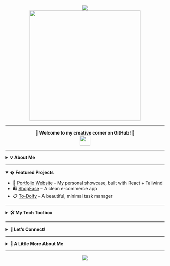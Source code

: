
<div align="center">
  <img src="https://readme-typing-svg.demolab.com?font=Fira+Code&weight=700&size=28&pause=1000&color=F472B6&center=true&vCenter=true&width=435&lines=Hi%2C+I'm+Priya!+%F0%9F%92%96;Front-End+Developer+%7C+UI%2FUX+Enthusiast+%7C+Code+%2B+Coffee+Lover"/>
</div>

<div align="center">
  <img src="https://media.giphy.com/media/v1.GIF/giphy.gif" width="350"/>
</div>

<hr/>

<div align="center">
<b>🌸 Welcome to my creative corner on GitHub! 🌸</b>
</div>

<div align="center">
<img src="https://skillicons.dev/icons?i=html,css,js,react,tailwind,figma" height="32"/>
</div>

<hr/>

<details>
<summary><b>💡 About Me</b></summary>

- 👩‍💻 I build beautiful, accessible web apps with <b>HTML</b>, <b>CSS</b>, <b>JavaScript</b>, <b>React</b>, and <b>Tailwind CSS</b>
- 🎨 UI/UX is my passion — I love pixel-perfect layouts and smooth user experiences
- ☕ Fueled by coffee and creativity
- 🚀 Exploring <b>Next.js</b>, <b>TypeScript</b>, and design systems
- 🧠 Lifelong learner & problem solver
- 🏆 Hackathon winner & open source contributor
- 🌏 Based in India, collaborating globally
- 🗣️ Fluent in English, Hindi, and a bit of French
- 📝 I blog about web dev, design, and productivity
- 🧩 Hobbies: digital art, travel, and board games
- 🐱 Cat person (but I love dogs too!)
- ✨ Motto: <i>"Code like a girl – with heart, style, and strength."</i>

</details>

<hr/>

<details open>
<summary><b>� Featured Projects</b></summary>

- 💼 [Portfolio Website](https://yourportfolio.com) – My personal showcase, built with React + Tailwind
- 🛍️ [ShopEase](https://github.com/yourusername/shopease) – A clean e-commerce app
- 📋 [To-Doify](https://github.com/yourusername/todoify) – A beautiful, minimal task manager

</details>

<hr/>

<details>
<summary><b>🛠️ My Tech Toolbox</b></summary>

<p>
  <img src="https://img.shields.io/badge/HTML5-FE6F61?style=flat&logo=html5&logoColor=white"/>
  <img src="https://img.shields.io/badge/CSS3-6B5B95?style=flat&logo=css3&logoColor=white"/>
  <img src="https://img.shields.io/badge/JavaScript-FFB347?style=flat&logo=javascript&logoColor=white"/>
  <img src="https://img.shields.io/badge/React-88B04B?style=flat&logo=react&logoColor=white"/>
  <img src="https://img.shields.io/badge/Tailwind_CSS-92A8D1?style=flat&logo=tailwind-css&logoColor=white"/>
  <img src="https://img.shields.io/badge/Figma-DAA5A4?style=flat&logo=figma&logoColor=white"/>
</p>

</details>

<hr/>

<details>
<summary><b>💬 Let’s Connect!</b></summary>

- 📫 Email: [aisha.dev@example.com](mailto:aisha.dev@example.com)
- 🌐 Website: [aisha.dev](https://aisha.dev)
- 💼 LinkedIn: [linkedin.com/in/aishadev](https://linkedin.com/in/aishadev)

</details>

<hr/>

<details>
<summary><b>🌸 A Little More About Me</b></summary>

- 🎧 Coding with lo-fi beats is my happy place
- 📸 I love photography and creative writing on the side
- 🥗 Foodie: always up for trying new recipes
- 🏞️ Nature walks and city adventures
- 🧘‍♀️ Practicing mindfulness and yoga
- 🥳 I love hackathons, meetups, and tech events
- 🥇 Favorite quote: <i>"Stay curious, stay kind."</i>

</details>

<hr/>

<div align="center">
  <img src="https://github-readme-stats.vercel.app/api?username=yourusername&show_icons=true&theme=rose_pine"/>
</div>
